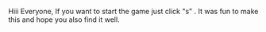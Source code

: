 Hiii Everyone,
If you want to start the game just click "s" . It was fun to make this and hope you also find it well.
